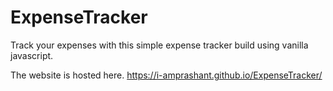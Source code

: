 # ExpenseTracker
Track your expenses with this simple expense tracker build using vanilla javascript.


The website is hosted here. https://i-amprashant.github.io/ExpenseTracker/

